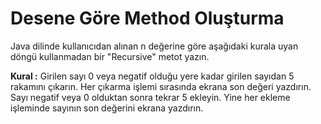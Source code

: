 # Desene Göre Method Oluşturma
Java dilinde kullanıcıdan alınan n değerine göre aşağıdaki kurala uyan döngü kullanmadan bir "Recursive" metot yazın.

**Kural :** Girilen sayı 0 veya negatif olduğu yere kadar girilen sayıdan 5 rakamını çıkarın. Her çıkarma işlemi sırasında ekrana son değeri yazdırın. Sayı negatif veya 0 olduktan sonra tekrar 5 ekleyin. Yine her ekleme işleminde sayının son değerini ekrana yazdırın.

